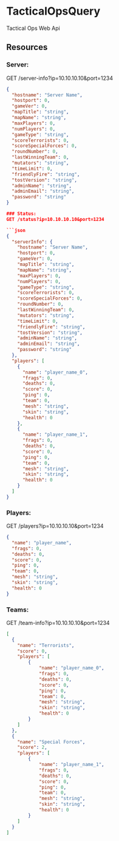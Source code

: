# TacticalOpsQuery

Tactical Ops Web Api

## Resources

### Server:
GET /server-info?ip=10.10.10.10&port=1234

```json
{
  "hostname": "Server Name",
  "hostport": 0,
  "gameVer": 0,
  "mapTitle": "string",
  "mapName": "string",
  "maxPlayers": 0,
  "numPlayers": 0,
  "gameType": "string",
  "scoreTerrorists": 0,
  "scoreSpecialForces": 0,
  "roundNumber": 0,
  "lastWinningTeam": 0,
  "mutators": "string",
  "timeLimit": 0,
  "friendlyFire": "string",
  "tostVersion": "string",
  "adminName": "string",
  "adminEmail": "string",
  "password": "string"
}

### Status:
GET /status?ip=10.10.10.10&port=1234

```json
{
  "serverInfo": {
    "hostname": "Server Name",
    "hostport": 0,
    "gameVer": 0,
    "mapTitle": "string",
    "mapName": "string",
    "maxPlayers": 0,
    "numPlayers": 0,
    "gameType": "string",
    "scoreTerrorists": 0,
    "scoreSpecialForces": 0,
    "roundNumber": 0,
    "lastWinningTeam": 0,
    "mutators": "string",
    "timeLimit": 0,
    "friendlyFire": "string",
    "tostVersion": "string",
    "adminName": "string",
    "adminEmail": "string",
    "password": "string"
  },
  "players": [
    {
      "name": "player_name_0",
      "frags": 0,
      "deaths": 0,
      "score": 0,
      "ping": 0,
      "team": 0,
      "mesh": "string",
      "skin": "string",
      "health": 0
    },
    {
      "name": "player_name_1",
      "frags": 0,
      "deaths": 0,
      "score": 0,
      "ping": 0,
      "team": 0,
      "mesh": "string",
      "skin": "string",
      "health": 0
    }
  ]
}
````

### Players:
GET /players?ip=10.10.10.10&port=1234

```json
{
  "name": "player_name",
  "frags": 0,
  "deaths": 0,
  "score": 0,
  "ping": 0,
  "team": 0,
  "mesh": "string",
  "skin": "string",
  "health": 0
}
```

### Teams:
GET /team-info?ip=10.10.10.10&port=1234

```json
[
  {
    "name": "Terrorists",
    "score": 0,
    "players": [
        {
            "name": "player_name_0",
            "frags": 0,
            "deaths": 0,
            "score": 0,
            "ping": 0,
            "team": 0,
            "mesh": "string",
            "skin": "string",
            "health": 0
        }
    ]
  },
  {
    "name": "Special Forces",
    "score": 2,
    "players": [
        {
            "name": "player_name_1",
            "frags": 0,
            "deaths": 0,
            "score": 0,
            "ping": 0,
            "team": 0,
            "mesh": "string",
            "skin": "string",
            "health": 0
        }
    ]
  }
]
```



